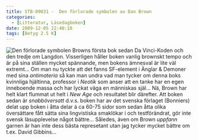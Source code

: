 ```yaml
---
title: STB-09031 -  Den förlorade symbolen av Dan Brown
categories:
  - [Litteratur, Läsedagboken]
date: 2009-12-05 22:40:10
tags: [Betyg 2.5 K]
---
```

![Den förlorade symbolen](http://www.adlibris.com/se/covers/M/9/10/9100106461.jpg) Browns första bok sedan Da Vinci-Koden och den tredje om Langdon. Visserligen håller boken vanlig brownskt tempo och är på sina ställen mycket spännande, men bokens ämnesval är lite väl extremt... Om man nu tyckte att det fanns SF-element i Änglar & Demoner med sina _antimateria_ så kan man undra vad man tycker om denna boks kvinnliga hjältinna, professor i _Neotik_ som anser att en tanke har en egen inneboende massa och har lyckat väga en människas själ... Nä, Brown har helt klart flummat ut helt i _New Age_ och resultatet blir därefter. Att boken sedan är _snabböversatt_ d.v.s. boken har av det svenska förlaget (Bonniers) delat upp boken i åtta delar á ca 60-75 sidor som sedan åtta olika översättare fått sätta sina lingvistiska smaklökar i och testförändrat, gör inte svensk läsupplevelse något bättre... Således, även om Brown _uppfann_ garnen är han inte dess bästa represetant utan jag tycker mycket bättre om t.ex. David Gibbins...

